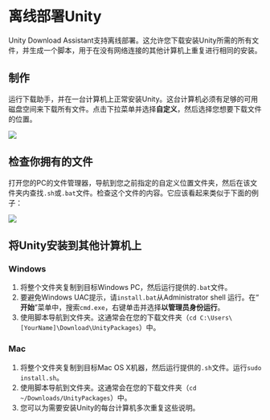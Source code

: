 # 离线部署Unity

Unity Download Assistant支持离线部署。这允许您下载安装Unity所需的所有文件，并生成一个脚本，用于在没有网络连接的其他计算机上重复进行相同的安装。

## 制作

运行下载助手，并在一台计算机上正常安装Unity。这台计算机必须有足够的可用磁盘空间来下载所有文件。点击下拉菜单并选择**自定义**，然后选择您想要下载文件的位置。

![](https://docs.unity3d.com/uploads/Main/DeployingUnityOffline-DownloadAssistant.png)

## 检查你拥有的文件

打开您的PC的文件管理器，导航到您之前指定的自定义位置文件夹，然后在该文件夹内查找`.sh`或`.bat`文件。检查这个文件的内容。它应该看起来类似于下面的例子：

![](https://docs.unity3d.com/uploads/Main/DeployingUnityOffline-installsh.png)

## 将Unity安装到其他计算机上

### Windows

1. 将整个文件夹复制到目标Windows PC，然后运行提供的`.bat`文件。
2. 要避免Windows UAC提示，请`install.bat`从Administrator shell 运行。在“ **开始**”菜单中，搜索`cmd.exe`，右键单击并选择**以管理员身份运行**。
3. 使用脚本导航到文件夹。这通常会在您的下载文件夹（`cd C:\Users\[YourName]\Download\UnityPackages`）中。

### Mac

1. 将整个文件夹复制到目标Mac OS X机器，然后运行提供的`.sh`文件。运行`sudo install.sh`。
2. 使用脚本导航到文件夹。这通常会在您的下载文件夹（`cd ~/Downloads/UnityPackages`）中。
3. 您可以为需要安装Unity的每台计算机多次重复这些说明。